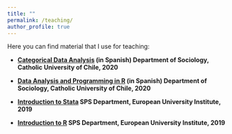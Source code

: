```yaml
---
title: ""
permalink: /teaching/
author_profile: true
---
```



Here you can find material that I use for teaching:

- <b>[Categorical Data Analysis](https://github.com/mebucca/cda_soc3070)<b> (in Spanish)
  Department of Sociology, Catholic University of Chile, 2020

-  <b>[Data Analysis and Programming in R](https://github.com/mebucca/dar_soc4001)<b> (in Spanish)
  Department of Sociology, Catholic University of Chile, 2020

-  <b>[Introduction to Stata](https://github.com/mebucca/Introduction-to-Stata)<b>
  SPS Department, European University Institute, 2019

- <b>[Introduction to R](https://github.com/mebucca/Introduction-to-R)<b>
  SPS Department, European University Institute, 2019




